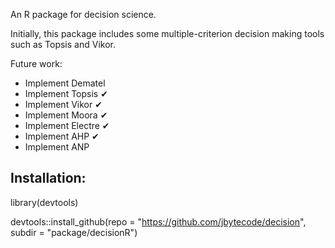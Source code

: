 An R package for decision science.

Initially, this package includes some multiple-criterion decision making tools such as Topsis and Vikor.

Future work:
* Implement Dematel 
* Implement Topsis &#10004;
* Implement Vikor &#10004;
* Implement Moora &#10004;
* Implement Electre &#10004;
* Implement AHP &#10004;
* Implement ANP

Installation:
-------------

library(devtools)

devtools::install_github(repo = "https://github.com/jbytecode/decision", subdir = "package/decisionR")


